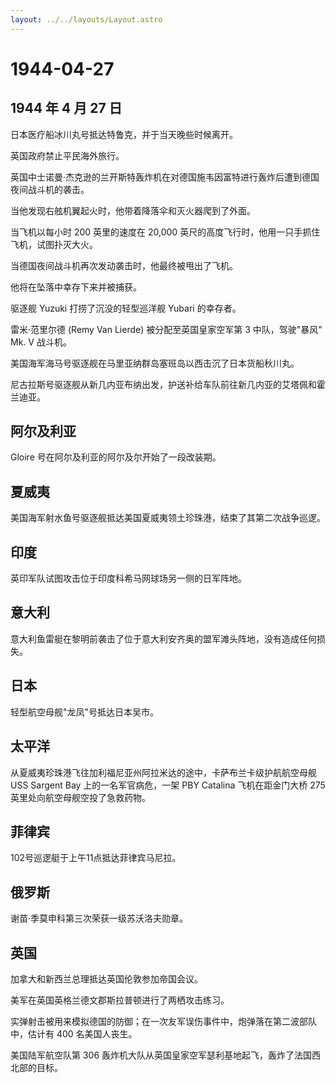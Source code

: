 ```yaml
---
layout: ../../layouts/Layout.astro
---
```


# 1944-04-27

## 1944 年 4 月 27 日

日本医疗船冰川丸号抵达特鲁克，并于当天晚些时候离开。

英国政府禁止平民海外旅行。

英国中士诺曼·杰克逊的兰开斯特轰炸机在对德国施韦因富特进行轰炸后遭到德国夜间战斗机的袭击。

当他发现右舷机翼起火时，他带着降落伞和灭火器爬到了外面。

当飞机以每小时 200 英里的速度在 20,000
英尺的高度飞行时，他用一只手抓住飞机，试图扑灭大火。

当德国夜间战斗机再次发动袭击时，他最终被甩出了飞机。

他将在坠落中幸存下来并被捕获。

驱逐舰 Yuzuki 打捞了沉没的轻型巡洋舰 Yubari 的幸存者。

雷米·范里尔德 (Remy Van Lierde) 被分配至英国皇家空军第 3
中队，驾驶"暴风" Mk. V 战斗机。

美国海军海马号驱逐舰在马里亚纳群岛塞班岛以西击沉了日本货船秋川丸。

尼古拉斯号驱逐舰从新几内亚布纳出发，护送补给车队前往新几内亚的艾塔佩和霍兰迪亚。

## 阿尔及利亚

Gloire 号在阿尔及利亚的阿尔及尔开始了一段改装期。

## 夏威夷

美国海军射水鱼号驱逐舰抵达美国夏威夷领土珍珠港，结束了其第二次战争巡逻。

## 印度

英印军队试图攻击位于印度科希马网球场另一侧的日军阵地。

## 意大利

意大利鱼雷艇在黎明前袭击了位于意大利安齐奥的盟军滩头阵地，没有造成任何损失。

## 日本

轻型航空母舰"龙凤"号抵达日本吴市。

## 太平洋

从夏威夷珍珠港飞往加利福尼亚州阿拉米达的途中，卡萨布兰卡级护航航空母舰
USS Sargent Bay 上的一名军官病危，一架 PBY Catalina 飞机在距金门大桥 275
英里处向航空母舰空投了急救药物。

## 菲律宾

102号巡逻艇于上午11点抵达菲律宾马尼拉。

## 俄罗斯

谢苗·季莫申科第三次荣获一级苏沃洛夫勋章。

## 英国

加拿大和新西兰总理抵达英国伦敦参加帝国会议。

美军在英国英格兰德文郡斯拉普顿进行了两栖攻击练习。

实弹射击被用来模拟德国的防御；在一次友军误伤事件中，炮弹落在第二波部队中，估计有
400 名美国人丧生。

美国陆军航空队第 306
轰炸机大队从英国皇家空军瑟利基地起飞，轰炸了法国西北部的目标。
